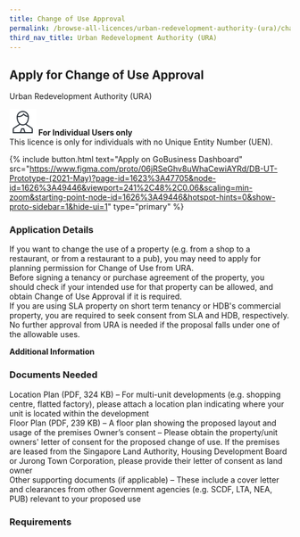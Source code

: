 ```yaml
---
title: Change of Use Approval
permalink: /browse-all-licences/urban-redevelopment-authority-(ura)/change-of-use-approval
third_nav_title: Urban Redevelopment Authority (URA)
---
```


## Apply for Change of Use Approval

Urban Redevelopment Authority (URA)

![SP](/images/licences/sp.png) **For Individual Users only** <br>This licence is only for individuals with no Unique Entity Number (UEN).

{% include button.html text="Apply on GoBusiness Dashboard" src="https://www.figma.com/proto/06jRSeGhv8uWhaCewiAYRd/DB-UT-Prototype-(2021-May)?page-id=1623%3A47705&node-id=1626%3A49446&viewport=241%2C48%2C0.06&scaling=min-zoom&starting-point-node-id=1626%3A49446&hotspot-hints=0&show-proto-sidebar=1&hide-ui=1" type="primary" %}


### Application Details

<p>If you want to change the use of a property (e.g. from a shop to a restaurant, or from a restaurant to a pub), you may need to apply for planning permission for Change of Use from URA.&nbsp;<br />Before signing a tenancy or purchase agreement of the property, you should check if your intended use for that property can be allowed, and obtain Change of Use Approval if it is required.<br />If you are using SLA property on short term tenancy or HDB's commercial property, you are required to seek consent from SLA and HDB, respectively. No further approval from URA is needed if the proposal falls under one of the allowable uses.</p>

**Additional Information**



### Documents Needed


Location Plan (PDF, 324 KB) – For multi-unit developments (e.g. shopping centre, flatted factory), please attach a location plan indicating where your unit is located within the development<br />
Floor Plan (PDF, 239 KB) – A floor plan showing the proposed layout and usage of the premises
Owner’s consent – Please obtain the property/unit owners' letter of consent for the proposed change of use. If the premises are leased from the Singapore Land Authority, Housing Development Board or Jurong Town Corporation, please provide their letter of consent as land owner<br />
Other supporting documents (if applicable) – These include a cover letter and clearances from other Government agencies (e.g. SCDF, LTA, NEA, PUB) relevant to your proposed use


### Requirements



